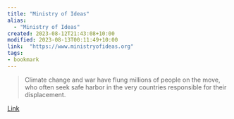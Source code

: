 ```yaml
---
title: "Ministry of Ideas"
alias:
  - "Ministry of Ideas"
created: 2023-08-12T21:43:08+10:00
modified: 2023-08-13T00:11:49+10:00
link:  "https://www.ministryofideas.org"
tags:
- bookmark
---
```


> Climate change and war have flung millions of people on the move, who often seek safe harbor in the very countries responsible for their displacement.

[Link](https://www.ministryofideas.org)